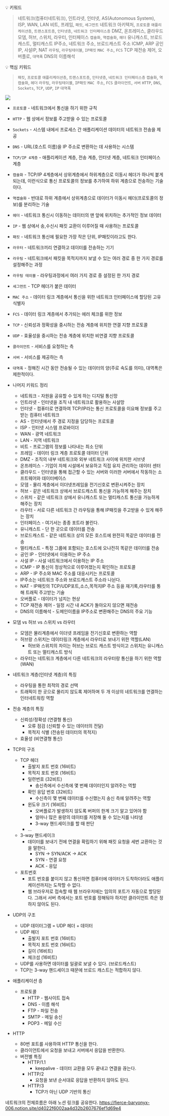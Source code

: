 <aside>
  
💡 키워드

> 네트워크(컴퓨터네트워크), 인트라넷, 인터넷, AS(Autonomous System), ISP, WAN, LAN
> 비트, 프레임, `패킷`, `세그먼트`
> 네트워크 아키텍처, `프로토콜`
> `애플리케이션층`, `트랜스포트층`, `인터넷층`, `네트워크 인터페이스층`
> DMZ, 온프레미스, 클라우드
> 모뎀, 허브, 스위치, 라우터, 인터페이스
> `캡슐화`, `역캡슐화`, `헤더`
> 유니캐스트, 브로드캐스트, 멀티캐스트
> IP주소, 네트워크 주소, 브로드캐스트 주소
> ICMP, ARP
> 공인IP, 사설IP, NAT
> `라우팅`, `라우팅테이블`, `IP패킷`
> `MAC 주소`, `FCS`
> TCP 재전송 제어, 오버플로, `대역폭`
> DNS의 이름해석

</aside>

<aside>
💡 핵심 키워드

> `패킷`, `프로토콜`
> `애플리케이션층`, `트랜스포트층`, `인터넷층`, `네트워크 인터페이스층`
> `캡슐화`, `역캡슐화`, `헤더`
> `라우팅`, `라우팅테이블`, `IP패킷`
> `MAC 주소`, `FCS`
> `클라이언트`, `서버`
> `HTTP`, `DNS`, `Sockets`, `TCP`, `UDP`, `IP`
> `대역폭`

</aside>

![](https://velog.velcdn.com/images/dataliteracy/post/b3f5ae5a-2691-4a05-a918-b07eb6c4291a/image.png)

- `프로토콜` - 네트워크에서 통신을 하기 위한 규칙
- `HTTP` - 웹 상에서 정보를 주고받을 수 있는 프로토콜
- `Sockets` - 시스템 내에서 프로세스 간 애플리케이션 데이터의 네트워크 전송을 제공
- `DNS` - URL(호스트 이름)을 IP 주소로 변환하는 데 사용하는 시스템
- `TCP/IP 4계층` - 애플리케이션 계층, 전송 계층, 인터넷 계층, 네트워크 인터페이스 계층
- `캡슐화` - TCP/IP 4계층에서 상위계층에서 하위계층으로 이동시 헤더가 하나씩 붙게 되는데, 이런식으로 통신 프로토콜의 정보를 추가하여 하위 계층으로 전송하는 기술이다.
- `역캡슐화` - 반대로 하위 계층에서 상위계층으로 데이터가 이동시 헤더(프로토콜의 정보)를 분리하는 기술
- `헤더` - 네트워크 통신시 이동하는 데이터의 맨 앞에 위치하는 추가적인 정보 데이터
- `IP` - 웹 상에서 송,수신시 패킷 교환이 이루어질 때 사용하는 프로토콜
- `패킷` - 네트워크 통신에 필요한 가장 작은 단위, IP패킷이라고도 한다.
- `라우터` - 네트워크끼리 연결하고 데이터를 전송하는 기기
- `라우팅` - 네트워크에서 패킷을 목적지까지 보낼 수 있는 여러 경로 중 한 가지 경로를 설정해주는 과정
- `라우팅 테이블` - 라우팅과정에서 여러 가지 경로 중 설정된 한 가지 경로
- `세그먼트` - TCP 헤더가 붙은 데이터
- `MAC 주소` - 데이터 링크 계층에서 통신을 위한 네트워크 인터페이스에 할당된 고유 식별자
- `FCS` - 데이터 링크 계층에서 추가되는 에러 체크를 위한 정보
- `TCP` - 신뢰성과 정확성을 중시하는 전송 계층에 위치한 연결 지향 프로토콜
- `UDP` - 효율성을 중시하는 전송 계층에 위치한 비연결 지향 프로토콜
- `클라이언트` - 서비스를 요청하는 측
- `서버` - 서비스를 제공하는 측
- `대역폭` - 정해진 시간 동안 전송될 수 있는 데이터의 양(주로 속도를 의미), 대역폭은 제한적이다.

- 나머지 키워드 정리

  - 네트워크 - 자원을 공유할 수 있게 하는 디지털 통신망
  - 인트라넷 - 인터넷을 조직 내 네트워크로 활용하는 사설망
  - 인터넷 - 컴퓨터로 연결하여 TCP/IP라는 통신 프로토콜을 이요해 정보를 주고받는 컴퓨터 네트워크
  - AS - 인터넷에서 주 경로 지정을 담당하는 프로토콜
  - ISP - 인터넷 시스템 프로바이더
  - WAN - 광역 네트워크
  - LAN - 지역 네트워크
  - 비트 - 프로그램의 정보를 나타내는 최소 단위
  - 프레임 - 데이터 링크 계층 프로토콜 데이터 단위
  - DMZ - 조직의 내부 네트워크와 외부 네트워크 사이에 위치한 서브넷
  - 온프레미스 - 기업이 자체 시설에서 보유하고 직접 유지 관리하는 데이터 센터
  - 클라우드 - 인터넷을 통해 접근할 수 있는 서버와 이러한 서버에서 작동하는 소프트웨어와 데이터베이스
  - 모뎀 - 물리 계층에서 이더넷프레임을 전기신호로 변환시켜주는 장치
  - 허브 - 같은 네트워크 상에서 브로드캐스트 통신을 가능하게 해주는 장치
  - 스위치 - 같은 네트워크 상에서 유니캐스트 또는 멀티캐스트 통신을 가능하게 해주는 장치
  - 라우터 - 서로 다른 네트워크 간 라우팅을 통해 IP패킷을 주고받을 수 있게 해주는 장치
  - 인터페이스 - 여기서는 종종 포트라 불린다.
  - 유니캐스트 - 단 한 곳으로 데이터를 전송
  - 브로드캐스트 - 같은 네트워크 상의 모든 호스트에 완전히 똑같은 데이터를 전송
  - 멀티캐스트 - 특정 그룹에 포함되는 호스트에 오나전히 똑같은 데이터를 전송
  - 공인 IP - 인터넷에서 이용하는 IP 주소
  - 사설 IP - 사설 네트워크에서 이용하는 IP 주소
  - ICMP - IP 통신이 정상적으로 이루어졌는지 확인하는 프로토콜
  - ARP - IP 주소와 MAC 주소를 대응시키는 프로토콜
  - IP주소는 네트워크 주소와 브로드캐스트 주소라 나뉜다.
  - NAT - IP패킷의 TCP/UDP포트,소스,목적지IP 주소 등을 재기록,라우터를 통해 트래픽 주고받는 기술
  - 오버플로 - 데이터가 넘치는 현상
  - TCP 재전송 제어 - 일정 시간 내 ACK가 돌아오지 않으면 재전송
  - DNS의 이름해석 - 도메인이름을 IP주소로 변환해주는 DNS의 주요 기능

- 모뎀 vs 허브 vs 스위치 vs 라우터

  - 모뎀은 물리계층에서 이더넷 프레임을 전기신호로 변환하는 역할
  - 허브랑 스위치는 데이터링크 계층에서 라우터로 보내기 위한 역할(LAN)
    - 허브와 스위치의 차이는 허브는 브로드 캐스트 방식이고 스위치는 유니캐스트 또는 멀티캐스트 방식
  - 라우터는 네트워크 계층에서 다른 네트워크의 라우터랑 통신을 하기 위한 역할(WAN)

- 네트워크 계층(인터넷 계층)의 특징
  - 라우팅을 통한 최적의 경로 선택
  - 트래픽이 한 곳으로 몰리지 않도록 제어하며 두 개 이상의 네트워크를 연결하는 인터네트워킹 역할
- 전송 계층의 특징
  - 신뢰성/정확성 (연결형 통신)
    - 오류 점검 (신뢰할 수 있는 데이터의 전달)
    - 목적지 식별 (전송된 데이터의 목적지)
  - 효율성 (비연결형 통신)
- TCP의 구조

  - TCP 헤더
    - 출발지 포트 번호 (16비트)
    - 목적지 포트 번호 (16비트)
    - 일련번호 (32비트)
      - 송신측에서 수신측에 몇 번째 데이터인지 알려주는 역할
    - 확인 응답 번호 (32비트)
      - 수신측이 몇 번째 데이터를 수신했는지 송신 측에 알려주는 역할
    - 윈도우 크기 (16비트)
      - 오버플로가 발생하지 않도록 버퍼의 한계 크기 알고 있어야 함
      - 얼마나 많은 용량의 데이터를 저장해 둘 수 있는지를 나타냄
      - 3-way 핸드세이크를 할 때 판단
    - …
  - 3-way 핸드세이크
    - 데이터를 보내기 전에 연결을 확립하기 위해 패킷 요청을 세번 교환하는 것을 말한다.
      - SYN → SYN/ACK → ACK
      - SYN - 연결 요청
      - ACK - 응답
  - 포트번호
    - 포트 번호를 붙이지 않고 통신하면 컴퓨터에 데이터가 도착하더라도 애플리케이션까지는 도착할 수 없다.
    - 웹 브라우저로 접속할 때 웹 브라우저에는 임의의 포트가 자동으로 할당된다. 그래서 서버 측에서는 포트 번호를 정해둬야 하지만 클라이언트 측은 정하지 않아도 된다.

- UDP의 구조
  - UDP 데이터그램 = UDP 헤더 + 데이터
  - UDP 헤더
    - 출발지 포트 번호 (16비트)
    - 목적지 포트 번호 (16비트)
    - 길이 (16비트)
    - 체크섬 (16비트)
  - UDP를 사용하면 데이터를 일괄로 보낼 수 있다. (브로드캐스트)
  - TCP는 3-way 핸드세이크 때문에 브로드 캐스트는 적합하지 않다.
- 애플리케이션 층
  - 프로토콜
    - HTTP - 웹사이트 접속
    - DNS - 이름 해석
    - FTP - 파일 전송
    - SMTP - 메일 송신
    - POP3 - 메일 수신
- HTTP
  - 80번 포트를 사용하여 HTTP 통신을 한다.
  - 클라이언트에서 요청을 보내고 서버에서 응답을 반환한다.
  - 버전별 특징
    - HTTP/1.1
      - keepalive - 데이터 교환을 모두 끝내고 연결을 끊는다.
    - HTTP/2
      - 요청을 보낸 순서대로 응답을 반환하지 않아도 된다.
    - HTTP/3
      - TCP가 아닌 UDP 기반의 통신

네트워크의 전체흐름은 아래 노션 링크를 공유한다.
https://fierce-baryonyx-006.notion.site/d4022f6002aa4d32b2607676ef1d69e4
